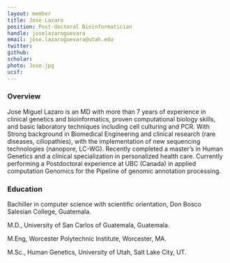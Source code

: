 ```yaml
---
layout: member
title: Jose Lazaro
position: Post-doctoral Bioinformatician
handle: joselazaroguevara
email: jose.lazaroguevara@utah.edu
twitter: 
github:
scholar: 
photo: Jose.jpg
ucsf: 
---
```


### Overview

Jose Miguel Lazaro is an MD with more than 7 years of experience in clinical genetics and bioinformatics, proven computational biology skills, and basic laboratory techniques including cell culturing and PCR. With Strong background in Biomedical Engineering and clinical research (rare diseases, ciliopathies), with the implementation of new sequencing technologies (nanopore, LC-WG). Recently completed a master’s in Human Genetics and a clinical specialization in personalized health care. Currently performing a Postdoctoral experience at UBC (Canada) in applied computation Genomics for the Pipeline of genomic annotation processing.

### Education

Bachiller in computer science with scientific orientation, Don Bosco Salesian College, Guatemala.

M.D., University of San Carlos of Guatemala, Guatemala.

M.Eng, Worcester Polytechnic Institute, Worcester, MA.

M.Sc., Human Genetics, University of Utah, Salt Lake City, UT.

